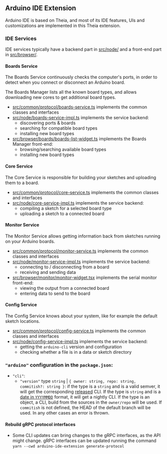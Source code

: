 ## Arduino IDE Extension

Arduino IDE is based on Theia, and most of its IDE features, UIs and customizations are implemented in this Theia extension.

### IDE Services

IDE services typically have a backend part in [src/node/](./src/node/) and a front-end part in [src/browser/](./src/browser/).

#### Boards Service

The Boards Service continuously checks the computer's ports, in order to detect when you connect or disconnect an Arduino board.

The Boards Manager lists all the known board types, and allows downloading new cores to get additional board types.

- [src/common/protocol/boards-service.ts](./src/common/protocol/boards-service.ts) implements the common classes and interfaces
- [src/node/boards-service-impl.ts](./src/node/boards-service-impl.ts) implements the service backend:
  - discovering ports & boards
  - searching for compatible board types
  - installing new board types
- [src/browser/boards/boards-list-widget.ts](./src/browser/boards/boards-service-client-impl.ts) implements the Boards Manager front-end:
  - browsing/searching available board types
  - installing new board types

#### Core Service

The Core Service is responsible for building your sketches and uploading them to a board.

- [src/common/protocol/core-service.ts](./src/common/protocol/core-service.ts) implements the common classes and interfaces
- [src/node/core-service-impl.ts](./src/node/core-service-impl.ts) implements the service backend:
  - compiling a sketch for a selected board type
  - uploading a sketch to a connected board

#### Monitor Service

The Monitor Service allows getting information back from sketches running on your Arduino boards.

- [src/common/protocol/monitor-service.ts](./src/common/protocol/monitor-service.ts) implements the common classes and interfaces
- [src/node/monitor-service-impl.ts](./src/node/monitor-service-impl.ts) implements the service backend:
  - connecting to / disconnecting from a board
  - receiving and sending data
- [src/browser/monitor/monitor-widget.tsx](./src/browser/monitor/monitor-widget.tsx) implements the serial monitor front-end:
  - viewing the output from a connected board
  - entering data to send to the board

#### Config Service

The Config Service knows about your system, like for example the default sketch locations.

- [src/common/protocol/config-service.ts](./src/common/protocol/config-service.ts) implements the common classes and interfaces
- [src/node/config-service-impl.ts](./src/node/config-service-impl.ts) implements the service backend:
  - getting the `arduino-cli` version and configuration
  - checking whether a file is in a data or sketch directory

### `"arduino"` configuration in the `package.json`:
 - `"cli"`:
   - `"version"` type `string` | `{ owner: string, repo: string, commitish?: string }`: if the type is a `string` and is a valid semver, it will get the corresponding [released](https://github.com/arduino/arduino-cli/releases) CLI. If the type is `string` and is a [date in `YYYYMMDD`](https://arduino.github.io/arduino-cli/latest/installation/#nightly-builds) format, it will get a nightly CLI. If the type is an object, a CLI, build from the sources in the `owner/repo` will be used. If `commitish` is not defined, the HEAD of the default branch will be used. In any other cases an error is thrown.

#### Rebuild gRPC protocol interfaces
  - Some CLI updates can bring changes to the gRPC interfaces, as the API might change. gRPC interfaces can be updated running the command
    `yarn --cwd arduino-ide-extension generate-protocol`
